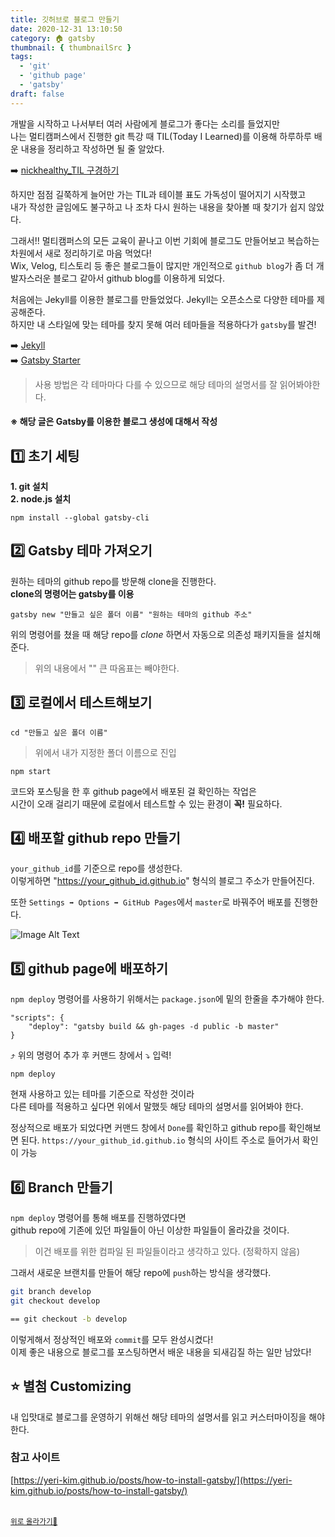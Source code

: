 ```yaml
---
title: 깃허브로 블로그 만들기
date: 2020-12-31 13:10:50
category: 🏠 gatsby
thumbnail: { thumbnailSrc }
tags:
  - 'git'
  - 'github page'
  - 'gatsby'
draft: false
---
```


개발을 시작하고 나서부터 여러 사람에게 블로그가 좋다는 소리를 들었지만  
나는 멀티캠퍼스에서 진행한 git 특강 때 TIL(Today I Learned)를 이용해 하루하루 배운 내용을 정리하고 작성하면 될 줄 알았다.

➡️ [nickhealthy_TIL 구경하기](https://github.com/nickhealthy/TIL)

하지만 점점 길쭉하게 늘어만 가는 TIL과 테이블 표도 가독성이 떨어지기 시작했고  
내가 작성한 글임에도 불구하고 나 조차 다시 원하는 내용을 찾아볼 때 찾기가 쉽지 않았다.

그래서!! 멀티캠퍼스의 모든 교육이 끝나고 이번 기회에 블로그도 만들어보고 복습하는 차원에서 새로 정리하기로 마음 먹었다!  
Wix, Velog, 티스토리 등 좋은 블로그들이 많지만 개인적으로 `github blog`가 좀 더 개발자스러운 블로그 같아서 github blog를 이용하게 되었다.

처음에는 Jekyll를 이용한 블로그를 만들었었다. Jekyll는 오픈소스로 다양한 테마를 제공해준다.  
하지만 내 스타일에 맞는 테마를 찾지 못해 여러 테마들을 적용하다가 `gatsby`를 발견!

➡️ [Jekyll](https://jekyllrb.com/docs/installation/)  
➡️ [Gatsby Starter](https://www.gatsbyjs.com/starters/?v=2)

> 사용 방법은 각 테마마다 다를 수 있으므로 해당 테마의 설명서를 잘 읽어봐야한다.

#### ※ 해당 글은 Gatsby를 이용한 블로그 생성에 대해서 작성

## 1️⃣ 초기 세팅

**1. git 설치**  
**2. node.js 설치**

```npm
npm install --global gatsby-cli
```

## 2️⃣ Gatsby 테마 가져오기

원하는 테마의 github repo를 방문해 clone을 진행한다.  
**clone의 명령어는 gatsby를 이용**

```npm
gatsby new "만들고 싶은 폴더 이름" "원하는 테마의 github 주소"
```

위의 명령어를 쳤을 때 해당 repo를 _clone_ 하면서 자동으로 의존성 패키지들을 설치해 준다.

> 위의 내용에서 "" 큰 따옴표는 빼야한다.

## 3️⃣ 로컬에서 테스트해보기

```npm
cd "만들고 싶은 폴더 이름"
```

> 위에서 내가 지정한 폴더 이름으로 진입

```npm
npm start
```

코드와 포스팅을 한 후 github page에서 배포된 걸 확인하는 작업은  
시간이 오래 걸리기 때문에 로컬에서 테스트할 수 있는 환경이 **꼭!** 필요하다.

## 4️⃣ 배포할 github repo 만들기

`your_github_id`를 기준으로 repo를 생성한다.  
이렇게하면 "https://your_github_id.github.io" 형식의 블로그 주소가 만들어진다.

또한 `Settings ➡️ Options ➡️ GitHub Pages`에서 `master`로 바꿔주어 배포를 진행한다.

![Image Alt Text](https://user-images.githubusercontent.com/66216102/103884073-68dcbf00-5121-11eb-803c-bc47dffc978d.png)

## 5️⃣ github page에 배포하기

`npm deploy` 명령어를 사용하기 위해서는 `package.json`에 밑의 한줄을 추가해야 한다.

```npm
"scripts": {
    "deploy": "gatsby build && gh-pages -d public -b master"
}
```

⤴️ 위의 명령어 추가 후 커맨드 창에서 ⤵️ 입력!

```npm
npm deploy
```

현재 사용하고 있는 테마를 기준으로 작성한 것이라  
다른 테마를 적용하고 싶다면 위에서 말했듯 해당 테마의 설명서를 읽어봐야 한다.

정상적으로 배포가 되었다면 커맨드 창에서 `Done`를 확인하고 github repo를 확인해보면 된다.
`https://your_github_id.github.io` 형식의 사이트 주소로 들어가서 확인이 가능

## 6️⃣ Branch 만들기

`npm deploy` 명령어를 통해 배포를 진행하였다면  
github repo에 기존에 있던 파일들이 아닌 이상한 파일들이 올라갔을 것이다.

> 이건 배포를 위한 컴파일 된 파일들이라고 생각하고 있다. (정확하지 않음)

그래서 새로운 브랜치를 만들어 해당 repo에 `push`하는 방식을 생각했다.

```bash
git branch develop
git checkout develop

== git checkout -b develop
```

이렇게해서 정상적인 배포와 `commit`를 모두 완성시켰다!  
이제 좋은 내용으로 블로그를 포스팅하면서 배운 내용을 되새김질 하는 일만 남았다!

## ⭐ 별첨 Customizing

내 입맛대로 블로그를 운영하기 위해선 해당 테마의 설명서를 읽고 커스터마이징을 해야한다.

### 참고 사이트

[https://yeri-kim.github.io/posts/how-to-install-gatsby/](https://yeri-kim.github.io/posts/how-to-install-gatsby/)

<br />
<a href='#'><small class='up-button'>위로 올라가기💨</small></a>
<br />

